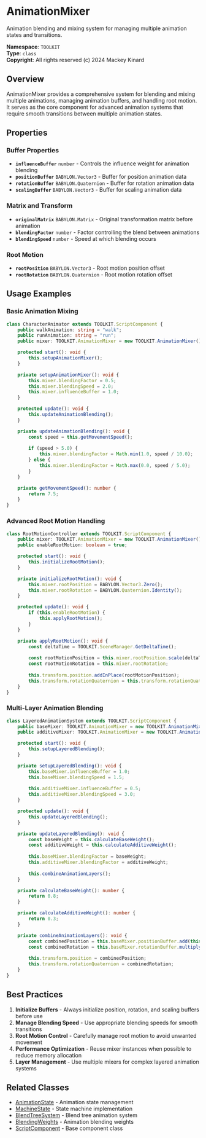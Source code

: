 # AnimationMixer

Animation blending and mixing system for managing multiple animation states and transitions.

**Namespace**: `TOOLKIT`  
**Type**: `class`  
**Copyright**: All rights reserved (c) 2024 Mackey Kinard

## Overview

AnimationMixer provides a comprehensive system for blending and mixing multiple animations, managing animation buffers, and handling root motion. It serves as the core component for advanced animation systems that require smooth transitions between multiple animation states.

## Properties

### Buffer Properties
- **`influenceBuffer`** `number` - Controls the influence weight for animation blending
- **`positionBuffer`** `BABYLON.Vector3` - Buffer for position animation data
- **`rotationBuffer`** `BABYLON.Quaternion` - Buffer for rotation animation data
- **`scalingBuffer`** `BABYLON.Vector3` - Buffer for scaling animation data

### Matrix and Transform
- **`originalMatrix`** `BABYLON.Matrix` - Original transformation matrix before animation
- **`blendingFactor`** `number` - Factor controlling the blend between animations
- **`blendingSpeed`** `number` - Speed at which blending occurs

### Root Motion
- **`rootPosition`** `BABYLON.Vector3` - Root motion position offset
- **`rootRotation`** `BABYLON.Quaternion` - Root motion rotation offset

## Usage Examples

### Basic Animation Mixing
```typescript
class CharacterAnimator extends TOOLKIT.ScriptComponent {
    public walkAnimation: string = "walk";
    public runAnimation: string = "run";
    public mixer: TOOLKIT.AnimationMixer = new TOOLKIT.AnimationMixer();

    protected start(): void {
        this.setupAnimationMixer();
    }

    private setupAnimationMixer(): void {
        this.mixer.blendingFactor = 0.5;
        this.mixer.blendingSpeed = 2.0;
        this.mixer.influenceBuffer = 1.0;
    }

    protected update(): void {
        this.updateAnimationBlending();
    }

    private updateAnimationBlending(): void {
        const speed = this.getMovementSpeed();
        
        if (speed > 5.0) {
            this.mixer.blendingFactor = Math.min(1.0, speed / 10.0);
        } else {
            this.mixer.blendingFactor = Math.max(0.0, speed / 5.0);
        }
    }

    private getMovementSpeed(): number {
        return 7.5;
    }
}
```

### Advanced Root Motion Handling
```typescript
class RootMotionController extends TOOLKIT.ScriptComponent {
    public mixer: TOOLKIT.AnimationMixer = new TOOLKIT.AnimationMixer();
    public enableRootMotion: boolean = true;

    protected start(): void {
        this.initializeRootMotion();
    }

    private initializeRootMotion(): void {
        this.mixer.rootPosition = BABYLON.Vector3.Zero();
        this.mixer.rootRotation = BABYLON.Quaternion.Identity();
    }

    protected update(): void {
        if (this.enableRootMotion) {
            this.applyRootMotion();
        }
    }

    private applyRootMotion(): void {
        const deltaTime = TOOLKIT.SceneManager.GetDeltaTime();
        
        const rootMotionPosition = this.mixer.rootPosition.scale(deltaTime);
        const rootMotionRotation = this.mixer.rootRotation;
        
        this.transform.position.addInPlace(rootMotionPosition);
        this.transform.rotationQuaternion = this.transform.rotationQuaternion.multiply(rootMotionRotation);
    }
}
```

### Multi-Layer Animation Blending
```typescript
class LayeredAnimationSystem extends TOOLKIT.ScriptComponent {
    public baseMixer: TOOLKIT.AnimationMixer = new TOOLKIT.AnimationMixer();
    public additiveMixer: TOOLKIT.AnimationMixer = new TOOLKIT.AnimationMixer();

    protected start(): void {
        this.setupLayeredBlending();
    }

    private setupLayeredBlending(): void {
        this.baseMixer.influenceBuffer = 1.0;
        this.baseMixer.blendingSpeed = 1.5;
        
        this.additiveMixer.influenceBuffer = 0.5;
        this.additiveMixer.blendingSpeed = 3.0;
    }

    protected update(): void {
        this.updateLayeredBlending();
    }

    private updateLayeredBlending(): void {
        const baseWeight = this.calculateBaseWeight();
        const additiveWeight = this.calculateAdditiveWeight();
        
        this.baseMixer.blendingFactor = baseWeight;
        this.additiveMixer.blendingFactor = additiveWeight;
        
        this.combineAnimationLayers();
    }

    private calculateBaseWeight(): number {
        return 0.8;
    }

    private calculateAdditiveWeight(): number {
        return 0.3;
    }

    private combineAnimationLayers(): void {
        const combinedPosition = this.baseMixer.positionBuffer.add(this.additiveMixer.positionBuffer);
        const combinedRotation = this.baseMixer.rotationBuffer.multiply(this.additiveMixer.rotationBuffer);
        
        this.transform.position = combinedPosition;
        this.transform.rotationQuaternion = combinedRotation;
    }
}
```

## Best Practices

1. **Initialize Buffers** - Always initialize position, rotation, and scaling buffers before use
2. **Manage Blending Speed** - Use appropriate blending speeds for smooth transitions
3. **Root Motion Control** - Carefully manage root motion to avoid unwanted movement
4. **Performance Optimization** - Reuse mixer instances when possible to reduce memory allocation
5. **Layer Management** - Use multiple mixers for complex layered animation systems

## Related Classes
- [AnimationState](AnimationState.md) - Animation state management
- [MachineState](MachineState.md) - State machine implementation
- [BlendTreeSystem](BlendTreeSystem.md) - Blend tree animation system
- [BlendingWeights](BlendingWeights.md) - Animation blending weights
- [ScriptComponent](../core/ScriptComponent.md) - Base component class
